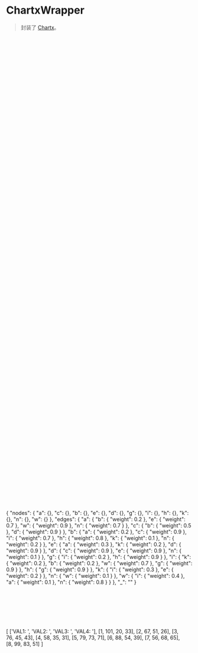 # ChartxWrapper

> 封装了 [Chartx](http://groups.alidemo.cn/thx/charts/)。

<div class="bs-example">
    <div class="content">
        <div bx-name="components/chartxwrapper" 
            data-type="line"
            data-options="{}"
            data-data="[
                ['VAL1: ', 'VAL2: ', 'VAL3: ', 'VAL4: '],
                [1, 101, 20, 33],
                [2, 67, 51, 26],
                [3, 76, 45, 43],
                [4, 58, 35, 31],
                [5, 79, 73, 71],
                [6, 88, 54, 39],
                [7, 56, 68, 65],
                [8, 99, 83, 51]
            ]" style="width: 100%; height: 320px;"></div>
    </div>
</div>
<div class="bs-example">
    <div class="content">
        <div bx-name="components/chartxwrapper" 
                data-type="bar"
                data-options="{}"
                data-data="[
                    ['VAL1: ', 'VAL2: ', 'VAL3: ', 'VAL4: '],
                    [1, 101, 20, 33],
                    [2, 67, 51, 26],
                    [3, 76, 45, 43],
                    [4, 58, 35, 31],
                    [5, 79, 73, 71],
                    [6, 88, 54, 39],
                    [7, 56, 68, 65],
                    [8, 99, 83, 51]
                ]" style="width: 100%; height: 320px;"></div>
        </div>
    </div>
</div>
<div class="bs-example">
    <div class="content">
        <div bx-name="components/chartxwrapper" 
                data-type="pie"
                data-options="{}"
                data-data="[
                    ['Opera', 1],
                    ['IE', 3],
                    ['Chrome', 5],
                    ['Firefox', 2],
                    ['Safari', 1]
                ]" style="width: 100%; height: 320px;"></div>
        </div>
    </div>
</div>
<div class="bs-example">
    <div class="content">
        <div bx-name="components/chartxwrapper" 
                data-type="map"
                data-options="{}"
                data-data="[]" style="width: 100%; height: 320px;"></div>
        </div>
    </div>
</div>
<div class="bs-example">
    <div class="content">
        <div bx-name="components/chartxwrapper" data-type="force" style="width: 100%; height: 320px;">
            {
                "nodes": {
                    "a": {},
                    "c": {},
                    "b": {},
                    "e": {},
                    "d": {},
                    "g": {},
                    "i": {},
                    "h": {},
                    "k": {},
                    "n": {},
                    "w": {}
                },
                "edges": {
                    "a": {
                        "b": {
                            "weight": 0.2
                        },
                        "e": {
                            "weight": 0.7
                        },
                        "w": {
                            "weight": 0.9
                        },
                        "n": {
                            "weight": 0.7
                        }
                    },
                    "c": {
                        "b": {
                            "weight": 0.5
                        },
                        "d": {
                            "weight": 0.9
                        }
                    },
                    "b": {
                        "a": {
                            "weight": 0.2
                        },
                        "c": {
                            "weight": 0.9
                        },
                        "i": {
                            "weight": 0.7
                        },
                        "h": {
                            "weight": 0.8
                        },
                        "k": {
                            "weight": 0.1
                        },
                        "n": {
                            "weight": 0.2
                        }
                    },
                    "e": {
                        "a": {
                            "weight": 0.3
                        },
                        "k": {
                            "weight": 0.2
                        },
                        "d": {
                            "weight": 0.9
                        }
                    },
                    "d": {
                        "c": {
                            "weight": 0.9
                        },
                        "e": {
                            "weight": 0.9
                        },
                        "n": {
                            "weight": 0.1
                        }
                    },
                    "g": {
                        "i": {
                            "weight": 0.2
                        },
                        "h": {
                            "weight": 0.9
                        }
                    },
                    "i": {
                        "k": {
                            "weight": 0.2
                        },
                        "b": {
                            "weight": 0.2
                        },
                        "w": {
                            "weight": 0.7
                        },
                        "g": {
                            "weight": 0.9
                        }
                    },
                    "h": {
                        "g": {
                            "weight": 0.9
                        }
                    },
                    "k": {
                        "i": {
                            "weight": 0.3
                        },
                        "e": {
                            "weight": 0.2
                        }
                    },
                    "n": {
                        "w": {
                            "weight": 0.1
                        }
                    },
                    "w": {
                        "i": {
                            "weight": 0.4
                        },
                        "a": {
                            "weight": 0.1
                        },
                        "n": {
                            "weight": 0.8
                        }
                    }
                },
                "_": ""
            }
        </div>
        </div>
    </div>
</div>

<div class="bs-example">
    <div class="content">
        <div bx-name="components/chartxwrapper" data-type="line" style="width: 480px; height: 320px;">
            [
                ['VAL1: ', 'VAL2: ', 'VAL3: ', 'VAL4: '],
                [1, 101, 20, 33],
                [2, 67, 51, 26],
                [3, 76, 45, 43],
                [4, 58, 35, 31],
                [5, 79, 73, 71],
                [6, 88, 54, 39],
                [7, 56, 68, 65],
                [8, 99, 83, 51]
            ]
        </div>
    </div>
</div>
